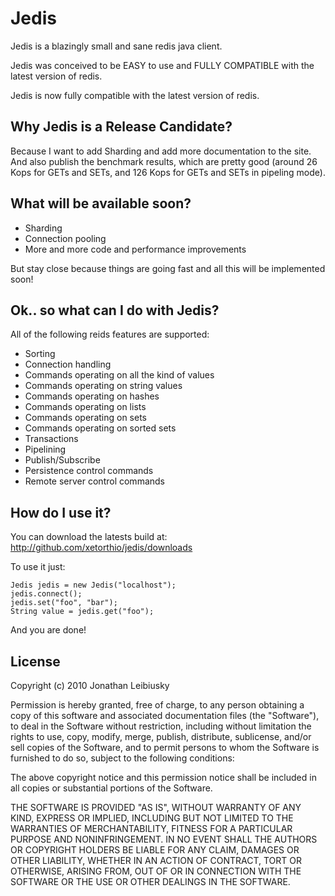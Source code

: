 # Jedis

Jedis is a blazingly small and sane redis java client.

Jedis was conceived to be EASY to use and FULLY COMPATIBLE with the latest version of redis.

Jedis is now fully compatible with the latest version of redis.

## Why Jedis is a Release Candidate?
Because I want to add Sharding and add more documentation to the site. And also publish the benchmark results, which are pretty good (around 26 Kops for GETs and SETs, and 126 Kops for GETs and SETs in pipeling mode).

## What will be available soon?
- Sharding
- Connection pooling
- More and more code and performance improvements

But stay close because things are going fast and all this will be implemented soon!

## Ok.. so what can I do with Jedis?
All of the following reids features are supported:

- Sorting
- Connection handling
- Commands operating on all the kind of values
- Commands operating on string values
- Commands operating on hashes
- Commands operating on lists
- Commands operating on sets
- Commands operating on sorted sets
- Transactions
- Pipelining
- Publish/Subscribe
- Persistence control commands
- Remote server control commands

## How do I use it?

You can download the latests build at: 
    http://github.com/xetorthio/jedis/downloads

To use it just:
    
    Jedis jedis = new Jedis("localhost");
    jedis.connect();
    jedis.set("foo", "bar");
    String value = jedis.get("foo");

And you are done!

License
-------

Copyright (c) 2010 Jonathan Leibiusky

Permission is hereby granted, free of charge, to any person
obtaining a copy of this software and associated documentation
files (the "Software"), to deal in the Software without
restriction, including without limitation the rights to use,
copy, modify, merge, publish, distribute, sublicense, and/or sell
copies of the Software, and to permit persons to whom the
Software is furnished to do so, subject to the following
conditions:

The above copyright notice and this permission notice shall be
included in all copies or substantial portions of the Software.

THE SOFTWARE IS PROVIDED "AS IS", WITHOUT WARRANTY OF ANY KIND,
EXPRESS OR IMPLIED, INCLUDING BUT NOT LIMITED TO THE WARRANTIES
OF MERCHANTABILITY, FITNESS FOR A PARTICULAR PURPOSE AND
NONINFRINGEMENT. IN NO EVENT SHALL THE AUTHORS OR COPYRIGHT
HOLDERS BE LIABLE FOR ANY CLAIM, DAMAGES OR OTHER LIABILITY,
WHETHER IN AN ACTION OF CONTRACT, TORT OR OTHERWISE, ARISING
FROM, OUT OF OR IN CONNECTION WITH THE SOFTWARE OR THE USE OR
OTHER DEALINGS IN THE SOFTWARE.

